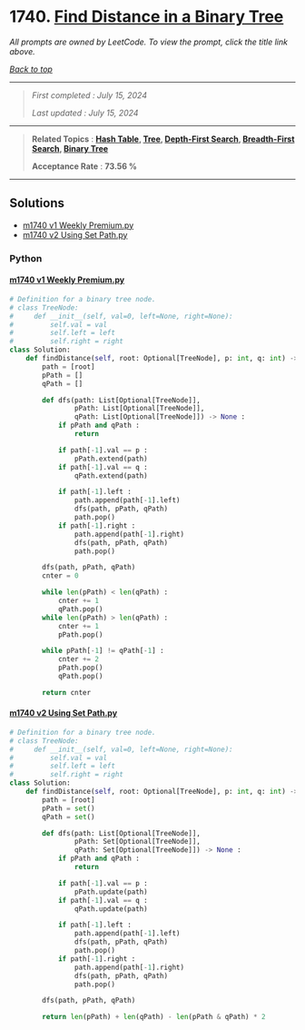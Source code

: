 # 1740. [Find Distance in a Binary Tree](<https://leetcode.com/problems/find-distance-in-a-binary-tree>)

*All prompts are owned by LeetCode. To view the prompt, click the title link above.*

*[Back to top](<../README.md>)*

------

> *First completed : July 15, 2024*
>
> *Last updated : July 15, 2024*

------

> **Related Topics** : **[Hash Table](<by_topic/Hash Table.md>), [Tree](<by_topic/Tree.md>), [Depth-First Search](<by_topic/Depth-First Search.md>), [Breadth-First Search](<by_topic/Breadth-First Search.md>), [Binary Tree](<by_topic/Binary Tree.md>)**
>
> **Acceptance Rate** : **73.56 %**

------

## Solutions

- [m1740 v1 Weekly Premium.py](<../my-submissions/m1740 v1 Weekly Premium.py>)
- [m1740 v2 Using Set Path.py](<../my-submissions/m1740 v2 Using Set Path.py>)
### Python
#### [m1740 v1 Weekly Premium.py](<../my-submissions/m1740 v1 Weekly Premium.py>)
```Python
# Definition for a binary tree node.
# class TreeNode:
#     def __init__(self, val=0, left=None, right=None):
#         self.val = val
#         self.left = left
#         self.right = right
class Solution:
    def findDistance(self, root: Optional[TreeNode], p: int, q: int) -> int:
        path = [root]
        pPath = []
        qPath = []

        def dfs(path: List[Optional[TreeNode]], 
                pPath: List[Optional[TreeNode]], 
                qPath: List[Optional[TreeNode]]) -> None :
            if pPath and qPath :
                return

            if path[-1].val == p :
                pPath.extend(path)
            if path[-1].val == q :
                qPath.extend(path)

            if path[-1].left :
                path.append(path[-1].left)
                dfs(path, pPath, qPath)
                path.pop()
            if path[-1].right :
                path.append(path[-1].right)
                dfs(path, pPath, qPath)
                path.pop()

        dfs(path, pPath, qPath)
        cnter = 0

        while len(pPath) < len(qPath) :
            cnter += 1
            qPath.pop()
        while len(pPath) > len(qPath) :
            cnter += 1
            pPath.pop()

        while pPath[-1] != qPath[-1] :
            cnter += 2
            pPath.pop()
            qPath.pop()

        return cnter
```

#### [m1740 v2 Using Set Path.py](<../my-submissions/m1740 v2 Using Set Path.py>)
```Python
# Definition for a binary tree node.
# class TreeNode:
#     def __init__(self, val=0, left=None, right=None):
#         self.val = val
#         self.left = left
#         self.right = right
class Solution:
    def findDistance(self, root: Optional[TreeNode], p: int, q: int) -> int:
        path = [root]
        pPath = set()
        qPath = set()

        def dfs(path: List[Optional[TreeNode]],
                pPath: Set[Optional[TreeNode]],
                qPath: Set[Optional[TreeNode]]) -> None :
            if pPath and qPath :
                return

            if path[-1].val == p :
                pPath.update(path)
            if path[-1].val == q :
                qPath.update(path)

            if path[-1].left :
                path.append(path[-1].left)
                dfs(path, pPath, qPath)
                path.pop()
            if path[-1].right :
                path.append(path[-1].right)
                dfs(path, pPath, qPath)
                path.pop()

        dfs(path, pPath, qPath)

        return len(pPath) + len(qPath) - len(pPath & qPath) * 2
```

